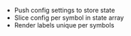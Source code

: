 - Push config settings to store state
- Slice config per symbol in state array
- Render labels unique per symbols



